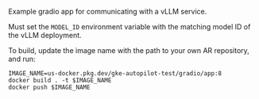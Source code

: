 Example gradio app for communicating with a vLLM service.

Must set the `MODEL_ID` environment variable with the matching model ID of the vLLM deployment.

To build, update the image name with the path to your own AR repository, and run:

```
IMAGE_NAME=us-docker.pkg.dev/gke-autopilot-test/gradio/app:8
docker build . -t $IMAGE_NAME
docker push $IMAGE_NAME
```
